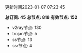 更新时间2023-01-07 07:23:45

**总订阅: 45**
**总节点: 818**
**有效节点: 152**
- v2ray节点: 130
- trojan节点: 5
- ss节点: 13
- ssr节点: 4
